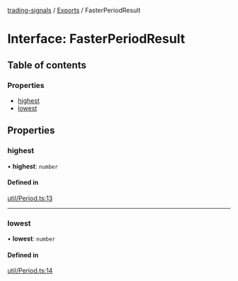 [trading-signals](../README.md) / [Exports](../modules.md) / FasterPeriodResult

# Interface: FasterPeriodResult

## Table of contents

### Properties

- [highest](FasterPeriodResult.md#highest)
- [lowest](FasterPeriodResult.md#lowest)

## Properties

### highest

• **highest**: `number`

#### Defined in

[util/Period.ts:13](https://github.com/bennycode/trading-signals/blob/53d8192/src/util/Period.ts#L13)

---

### lowest

• **lowest**: `number`

#### Defined in

[util/Period.ts:14](https://github.com/bennycode/trading-signals/blob/53d8192/src/util/Period.ts#L14)
